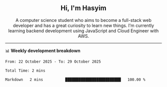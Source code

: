<h2 align="center">Hi, I'm Hasyim</h2>

<p align="center">A computer science student who aims to become a full-stack web developer and has a great curiosity to learn new things. I’m currently learning backend development using JavaScript and Cloud Engineer with AWS.</p>

---

📊 **Weekly development breakdown**

<!--START_SECTION:waka-->

```txt
From: 22 October 2025 - To: 29 October 2025

Total Time: 2 mins

Markdown   2 mins          █████████████████████████   100.00 %
```

<!--END_SECTION:waka-->

<!-- - You can reach me on **hasyim11c@gmail.com** -->
